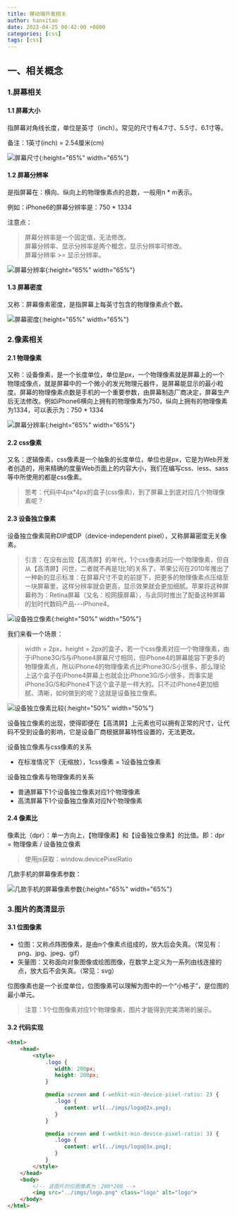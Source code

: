 ```yaml
---
title: 移动端开发相关
author: hanxitao
date: 2022-04-25 00:42:00 +0800
categories: [css]
tags: [css]
---
```


## 一、相关概念

### 1.屏幕相关

#### 1.1 屏幕大小

   指屏幕对角线长度，单位是英寸（inch）。常见的尺寸有4.7寸、5.5寸、6.1寸等。

   备注：1英寸(inch) = 2.54厘米(cm)

   ![屏幕尺寸](/assets/img/css/mobile/screen_size.awebp){:height="65%" width="65%"}

#### 1.2 屏幕分辨率

   是指屏幕在：横向、纵向上的物理像素点的总数，一般用n * m表示。
   
   例如：iPhone6的屏幕分辨率是：750 * 1334

   注意点：
   > 屏幕分辨率是一个固定值，无法修改。    
   > 屏幕分辨率、显示分辨率是两个概念，显示分辨率可修改。    
   > 屏幕分辨率 >= 显示分辨率。

   ![屏幕分辨率](/assets/img/css/mobile/mobile_resolution_ratio.png){:height="65%" width="65%"}

#### 1.3 屏幕密度

   又称：屏幕像素密度，是指屏幕上每英寸包含的物理像素点个数。

   ![屏幕密度](/assets/img/css/mobile/mobile_ppi.awebp){:height="65%" width="65%"}

### 2.像素相关

#### 2.1 物理像素

   又称：设备像素，是一个长度单位，单位是px，一个物理像素就是屏幕上的一个物理成像点，就是屏幕中的一个微小的发光物理元器件，是屏幕能显示的最小粒度。屏幕的物理像素点数是手机的一个重要参数，由屏幕制造厂商决定，屏幕生产后无法修改。例如iPhone6横向上拥有的物理像素为750，纵向上拥有的物理像素为1334，可以表示为：750 * 1334

   ![屏幕分辨率](/assets/img/css/mobile/mobile_physical_px.png){:height="65%" width="65%"}

#### 2.2 css像素

   又名：逻辑像素，css像素是一个抽象的长度单位，单位也是px，它是为Web开发者创造的，用来精确的度量Web页面上的内容大小，我们在编写css、less、sass等中所使用的都是css像素。

   > 思考：代码中4px*4px的盒子(css像素)，到了屏幕上到底对应几个物理像素呢？

#### 2.3 设备独立像素

   设备独立像素简称DIP或DP（device-independent pixel），又称屏幕密度无关像素。

   > 引言：在没有出现【高清屏】的年代，1个css像素对应一个物理像素，但自从【高清屏】问世，二者就不再是1比1的关系了。苹果公司在2010年推出了一种新的显示标准：在屏幕尺寸不变的前提下，把更多的物理像素点压缩至一块屏幕里，这样分辨率就会更高，显示效果就会更加细腻。苹果将这种屏幕称为：Retina屏幕（又名：视网膜屏幕），与此同时推出了配备这种屏幕的划时代数码产品---iPhone4。

   ![设备独立像素](/assets/img/css/mobile/mobile_retina.png){:height="50%" width="50%"}

   我们来看一个场景：    
   > width = 2px，height = 2px的盒子，若一个css像素对应一个物理像素，由于iPhone3G/S与iPhone4屏幕尺寸相同，但iPhone4的屏幕能容下更多的物理像素点，所以iPhone4的物理像素点比iPhone3G/S小很多，那么理论上这个盒子在iPhone4屏幕上也就会比iPhone3G/S小很多，而事实是iPhone3G/S和iPhone4下这个盒子是一样大的。只不过iPhone4更加细腻、清晰，如何做到的呢？这就是设备独立像素。

   ![设备独立像素比较](/assets/img/css/mobile/mobile_retina_compare.png){:height="50%" width="50%"}

   设备独立像素的出现，使得即便在【高清屏】上元素也可以拥有正常的尺寸，让代码不受到设备的影响，它是设备厂商根据屏幕特性设置的，无法更改。

   设备独立像素与css像素的关系

   - 在标准情况下（无缩放），1css像素 = 1设备独立像素

   设备独立像素与物理像素的关系

   - 普通屏幕下1个设备独立像素对应1个物理像素
   - 高清屏幕下1个设备独立像素对应N个物理像素

#### 2.4 像素比

   像素比（dpr）：单一方向上，【物理像素】和【设备独立像素】的比值。即：dpr = 物理像素 / 设备独立像素

   > 使用js获取：window.devicePixelRatio

   几款手机的屏幕像素参数：

   ![几款手机的屏幕像素参数](/assets/img/css/mobile/mobile_retina_dpr.png){:height="65%" width="65%"}

### 3.图片的高清显示

#### 3.1 位图像素

   - 位图：又称点阵图像素，是由n个像素点组成的，放大后会失真。（常见有：png、jpg、jpeg、gif）
   - 矢量图：又称面向对象图像或绘图图像，在数学上定义为一系列由线连接的点，放大后不会失真。（常见：svg）

   位图像素也是一个长度单位，位图像素可以理解为图中的一个“小格子”，是位图的最小单元。

   > 注意：1个位图像素对应1个物理像素，图片才能得到完美清晰的展示。

#### 3.2 代码实现

```html
<html>
    <head>
        <style>
            .logo {
               width: 200px;
               height: 200px;
            }

            @media screen and (-webkit-min-device-pixel-ratio: 2) {
               .logo {
                  content: url(../imgs/logo@2x.png);
               }
            }

            @media screen and (-webkit-min-device-pixel-ratio: 3) {
               .logo {
                  content: url(../imgs/logo@3x.png);
               }
            }
        </style>
    </head>
    <body>
        <!-- 该图片的位图像素为：200*200 -->
        <img src="../imgs/logo.png" class="logo" alt="logo">
    </body>
</html>
```